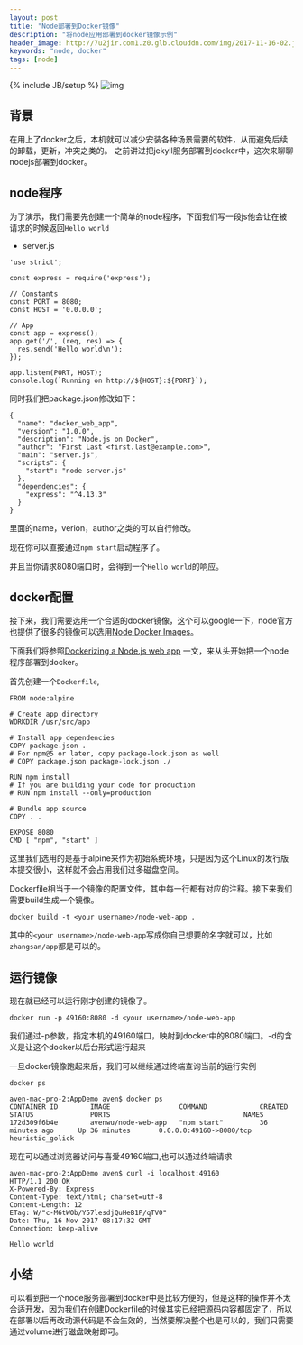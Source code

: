 ```yaml
---
layout: post
title: "Node部署到Docker镜像"
description: "将node应用部署到docker镜像示例"
header_image: http://7u2jir.com1.z0.glb.clouddn.com/img/2017-11-16-02.jpg
keywords: "node, docker"
tags: [node]
---
```

{% include JB/setup %}
![img](http://7u2jir.com1.z0.glb.clouddn.com/img/2017-11-16-02.jpg)

## 背景

在用上了docker之后，本机就可以减少安装各种场景需要的软件，从而避免后续的卸载，更新，冲突之类的。
之前讲过把jekyll服务部署到docker中，这次来聊聊nodejs部署到docker。


## node程序

为了演示，我们需要先创建一个简单的node程序，下面我们写一段js他会让在被请求的时候返回`Hello world`

* server.js

```
'use strict';

const express = require('express');

// Constants
const PORT = 8080;
const HOST = '0.0.0.0';

// App
const app = express();
app.get('/', (req, res) => {
  res.send('Hello world\n');
});

app.listen(PORT, HOST);
console.log(`Running on http://${HOST}:${PORT}`);
```

同时我们把package.json修改如下：

```
{
  "name": "docker_web_app",
  "version": "1.0.0",
  "description": "Node.js on Docker",
  "author": "First Last <first.last@example.com>",
  "main": "server.js",
  "scripts": {
    "start": "node server.js"
  },
  "dependencies": {
    "express": "^4.13.3"
  }
}
```
里面的name，verion，author之类的可以自行修改。

现在你可以直接通过`npm start`启动程序了。

并且当你请求8080端口时，会得到一个`Hello world`的响应。

## docker配置

接下来，我们需要选用一个合适的docker镜像，这个可以google一下，node官方也提供了很多的镜像可以选用[Node Docker Images](https://hub.docker.com/_/node/)。

下面我们将参照[Dockerizing a Node.js web app](https://nodejs.org/en/docs/guides/nodejs-docker-webapp/) 一文，来从头开始把一个node程序部署到docker。

首先创建一个`Dockerfile`,

```
FROM node:alpine

# Create app directory
WORKDIR /usr/src/app

# Install app dependencies
COPY package.json .
# For npm@5 or later, copy package-lock.json as well
# COPY package.json package-lock.json ./

RUN npm install
# If you are building your code for production
# RUN npm install --only=production

# Bundle app source
COPY . .

EXPOSE 8080
CMD [ "npm", "start" ]
```

这里我们选用的是基于alpine来作为初始系统环境，只是因为这个Linux的发行版本提交很小，这样就不会占用我们过多磁盘空间。

Dockerfile相当于一个镜像的配置文件，其中每一行都有对应的注释。接下来我们需要build生成一个镜像。

```
docker build -t <your username>/node-web-app .
```
其中的`<your username>/node-web-app`写成你自己想要的名字就可以，比如`zhangsan/app`都是可以的。

## 运行镜像

现在就已经可以运行刚才创建的镜像了。

```
docker run -p 49160:8080 -d <your username>/node-web-app
```

我们通过-p参数，指定本机的49160端口，映射到docker中的8080端口。-d的含义是让这个docker以后台形式运行起来

一旦docker镜像跑起来后，我们可以继续通过终端查询当前的运行实例

```
docker ps
```

```
aven-mac-pro-2:AppDemo aven$ docker ps
CONTAINER ID        IMAGE                 COMMAND             CREATED             STATUS              PORTS                                 NAMES
172d309f6b4e        avenwu/node-web-app   "npm start"         36 minutes ago      Up 36 minutes       0.0.0.0:49160->8080/tcp               heuristic_golick
```

现在可以通过浏览器访问与喜爱49160端口,也可以通过终端请求

```
aven-mac-pro-2:AppDemo aven$ curl -i localhost:49160
HTTP/1.1 200 OK
X-Powered-By: Express
Content-Type: text/html; charset=utf-8
Content-Length: 12
ETag: W/"c-M6tWOb/Y57lesdjQuHeB1P/qTV0"
Date: Thu, 16 Nov 2017 08:17:32 GMT
Connection: keep-alive

Hello world

```
## 小结

可以看到把一个node服务部署到docker中是比较方便的，但是这样的操作并不太合适开发，因为我们在创建Dockerfile的时候其实已经把源码内容都固定了，所以在部署以后再改动源代码是不会生效的，当然要解决整个也是可以的，我们只需要通过volume进行磁盘映射即可。

